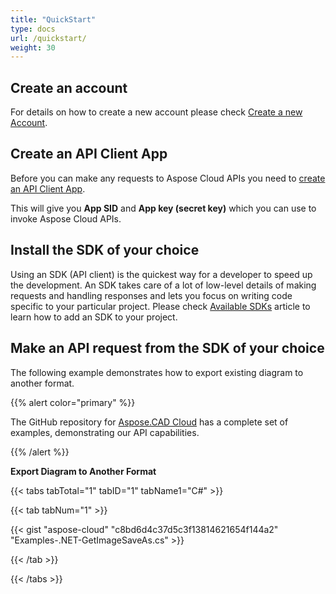 ```yaml
---
title: "QuickStart"
type: docs
url: /quickstart/
weight: 30
---
```


## **Create an account**
For details on how to create a new account please check [Create a new Account](https://docs.aspose.cloud/display/storagecloud/Creating+and+Managing+Account).
## **Create an API Client App**
Before you can make any requests to Aspose Cloud APIs you need to [create an API Client App](https://docs.aspose.cloud/display/storagecloud/Create+New+App+and+Get+App+Key+and+SID).

This will give you **App SID** and **App key (secret key)** which you can use to invoke Aspose Cloud APIs.
## **Install the SDK of your choice**
Using an SDK (API client) is the quickest way for a developer to speed up the development. An SDK takes care of a lot of low-level details of making requests and handling responses and lets you focus on writing code specific to your particular project. Please check [Available SDKs](/available-sdks/) article to learn how to add an SDK to your project.
## **Make an API request from the SDK of your choice**
The following example demonstrates how to export existing diagram to another format.

{{% alert color="primary" %}} 

The GitHub repository for [Aspose.CAD Cloud](https://github.com/aspose-cad-cloud/) has a complete set of examples, demonstrating our API capabilities.

{{% /alert %}} 

**Export Diagram to Another Format**

{{< tabs tabTotal="1" tabID="1" tabName1="C#" >}}

{{< tab tabNum="1" >}}

{{< gist "aspose-cloud" "c8bd6d4c37d5c3f13814621654f144a2" "Examples-.NET-GetImageSaveAs.cs" >}}

{{< /tab >}}

{{< /tabs >}}

